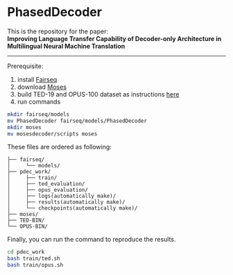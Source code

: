 # PhasedDecoder

This is the repository for the paper:  
**Improving Language Transfer Capability of Decoder-only Architecture in Multilingual Neural Machine Translation**

---

Prerequisite:
1. install [Fairseq](https://github.com/facebookresearch/fairseq)
2. download [Moses](https://github.com/moses-smt/mosesdecoder)
3. build TED-19 and OPUS-100 dataset as instructions [here](https://github.com/zhiqu22/ZeroTrans)
4. run commands
```bash
mkdir fairseq/models
mv PhasedDecoder fairseq/models/PhasedDecoder
mkdir moses
mv mosesdecoder/scripts moses
```
These files are ordered as following:
```
├── fairseq/  
│     └── models/  
├── pdec_work/  
│     ├── train/  
│     ├── ted_evaluation/  
│     ├── opus_evaluation/  
│     ├── logs(automatically make)/  
│     ├── results(automatically make)/  
│     └── checkpoints(automatically make)/  
├── moses/  
├── TED-BIN/  
└── OPUS-BIN/  
```
Finally, you can run the command to reproduce the results.
```bash
cd pdec_work
bash train/ted.sh
bash train/opus.sh
```
